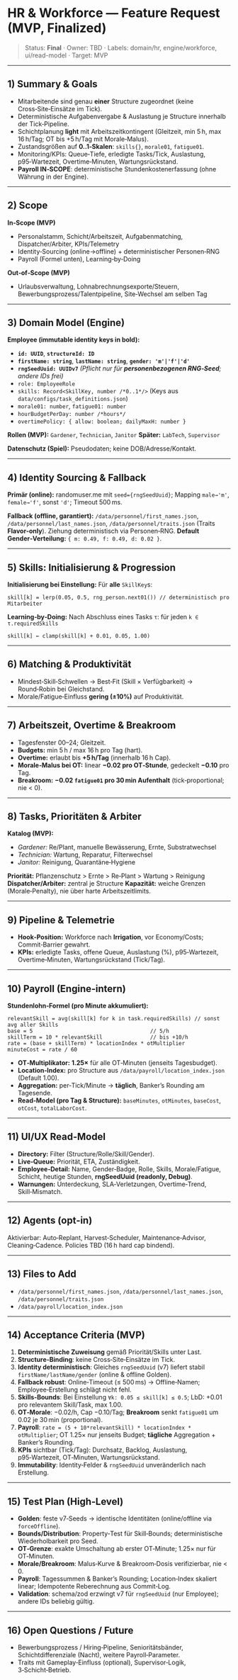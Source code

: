 # HR & Workforce — Feature Request (MVP, Finalized)

> Status: **Final** · Owner: TBD · Labels: domain/hr, engine/workforce, ui/read-model · Target: MVP

---

## 1) Summary & Goals

* Mitarbeitende sind genau **einer** Structure zugeordnet (keine Cross‑Site‑Einsätze im Tick).
* Deterministische Aufgabenvergabe & Auslastung je Structure innerhalb der Tick‑Pipeline.
* Schichtplanung **light** mit Arbeitszeitkontingent (Gleitzeit, min 5 h, max 16 h/Tag; OT bis +5 h/Tag mit Morale‑Malus).
* Zustandsgrößen auf **0..1‑Skalen**: `skills{}`, `morale01`, `fatigue01`.
* Monitoring/KPIs: Queue‑Tiefe, erledigte Tasks/Tick, Auslastung, p95‑Wartezeit, Overtime‑Minuten, Wartungsrückstand.
* **Payroll IN‑SCOPE**: deterministische Stundenkostenerfassung (ohne Währung in der Engine).

---

## 2) Scope

**In‑Scope (MVP)**

* Personalstamm, Schicht/Arbeitszeit, Aufgabenmatching, Dispatcher/Arbiter, KPIs/Telemetry
* Identity‑Sourcing (online→offline) + deterministischer Personen‑RNG
* Payroll (Formel unten), Learning‑by‑Doing

**Out‑of‑Scope (MVP)**

* Urlaubsverwaltung, Lohnabrechnungsexporte/Steuern, Bewerbungsprozess/Talentpipeline, Site‑Wechsel am selben Tag

---

## 3) Domain Model (Engine)

**Employee (immutable identity keys in bold):**

* **`id: UUID`**, **`structureId: ID`**
* **`firstName: string`**, **`lastName: string`**, **`gender: 'm'|'f'|'d'`**
* **`rngSeedUuid: UUIDv7`** *(Pflicht nur für **personenbezogenen RNG‑Seed**; andere IDs frei)*
* `role: EmployeeRole`
* `skills: Record<SkillKey, number /*0..1*/>` (Keys aus `data/configs/task_definitions.json`)
* `morale01: number`, `fatigue01: number`
* `hourBudgetPerDay: number /*hours*/`
* `overtimePolicy: { allow: boolean; dailyMaxH: number }`

**Rollen (MVP):** `Gardener`, `Technician`, `Janitor`
**Später:** `LabTech`, `Supervisor`

**Datenschutz (Spiel):** Pseudodaten; keine DOB/Adresse/Kontakt.

---

## 4) Identity Sourcing & Fallback

**Primär (online):** randomuser.me mit `seed={rngSeedUuid}`; Mapping `male→'m'`, `female→'f'`, sonst `'d'`; Timeout 500 ms.

**Fallback (offline, garantiert):** `/data/personnel/first_names.json`, `/data/personnel/last_names.json`, `/data/personnel/traits.json` (Traits **Flavor‑only**). Ziehung deterministisch via Personen‑RNG.
**Default Gender‑Verteilung:** `{ m: 0.49, f: 0.49, d: 0.02 }`.

---

## 5) Skills: Initialisierung & Progression

**Initialisierung bei Einstellung:** Für **alle** `SkillKey`s:

```
skill[k] = lerp(0.05, 0.5, rng_person.next01()) // deterministisch pro Mitarbeiter
```

**Learning‑by‑Doing:** Nach Abschluss eines Tasks `τ`: für jeden `k ∈ τ.requiredSkills`

```
skill[k] ← clamp(skill[k] + 0.01, 0.05, 1.00)
```

---

## 6) Matching & Produktivität

* Mindest‑Skill‑Schwellen → Best‑Fit (Skill × Verfügbarkeit) → Round‑Robin bei Gleichstand.
* Morale/Fatigue‑Einfluss **gering (±10%)** auf Produktivität.

---

## 7) Arbeitszeit, Overtime & Breakroom

* Tagesfenster 00–24; Gleitzeit.
* **Budgets:** min 5 h / max 16 h pro Tag (hart).
* **Overtime:** erlaubt bis **+5 h/Tag** (innerhalb 16 h Cap).
* **Morale‑Malus bei OT:** linear **−0.02 pro OT‑Stunde**, gedeckelt **−0.10** pro Tag.
* **Breakroom:** **−0.02 `fatigue01` pro 30 min Aufenthalt** (tick‑proportional; nie < 0).

---

## 8) Tasks, Prioritäten & Arbiter

**Katalog (MVP):**

* *Gardener:* Re/Plant, manuelle Bewässerung, Ernte, Substratwechsel
* *Technician:* Wartung, Reparatur, Filterwechsel
* *Janitor:* Reinigung, Quarantäne‑Hygiene

**Priorität:** Pflanzenschutz > Ernte > Re‑Plant > Wartung > Reinigung
**Dispatcher/Arbiter:** zentral je Structure
**Kapazität:** weiche Grenzen (Morale‑Penalty), nie über harte Arbeitszeitlimits.

---

## 9) Pipeline & Telemetrie

* **Hook‑Position:** Workforce nach **Irrigation**, vor Economy/Costs; Commit‑Barrier gewahrt.
* **KPIs:** erledigte Tasks, offene Queue, Auslastung (%), p95‑Wartezeit, Overtime‑Minuten, Wartungsrückstand (Tick/Tag).

---

## 10) Payroll (Engine‑intern)

**Stundenlohn‑Formel (pro Minute akkumuliert):**

```
relevantSkill = avg(skill[k] for k in task.requiredSkills) // sonst avg aller Skills
base = 5                                     // 5/h
skillTerm = 10 * relevantSkill               // bis +10/h
rate = (base + skillTerm) * locationIndex * otMultiplier
minuteCost = rate / 60
```

* **OT‑Multiplikator:** **1.25×** für alle OT‑Minuten (jenseits Tagesbudget).
* **Location‑Index:** pro Structure aus `/data/payroll/location_index.json` (Default 1.00).
* **Aggregation:** per‑Tick/Minute → **täglich**, Banker’s Rounding am Tagesende.
* **Read‑Model (pro Tag & Structure):** `baseMinutes`, `otMinutes`, `baseCost`, `otCost`, `totalLaborCost`.

---

## 11) UI/UX Read‑Model

* **Directory:** Filter (Structure/Rolle/Skill/Gender).
* **Live‑Queue:** Priorität, ETA, Zuständigkeit.
* **Employee‑Detail:** Name, Gender‑Badge, Rolle, Skills, Morale/Fatigue, Schicht, heutige Stunden, **rngSeedUuid (readonly, Debug)**.
* **Warnungen:** Unterdeckung, SLA‑Verletzungen, Overtime‑Trend, Skill‑Mismatch.

---

## 12) Agents (opt‑in)

Aktivierbar: Auto‑Replant, Harvest‑Scheduler, Maintenance‑Advisor, Cleaning‑Cadence. Policies TBD (16 h hard cap bindend).

---

## 13) Files to Add

* `/data/personnel/first_names.json`, `/data/personnel/last_names.json`, `/data/personnel/traits.json`
* `/data/payroll/location_index.json`

---

## 14) Acceptance Criteria (MVP)

1. **Deterministische Zuweisung** gemäß Priorität/Skills unter Last.
2. **Structure‑Binding**: keine Cross‑Site‑Einsätze im Tick.
3. **Identity deterministisch**: Gleiches `rngSeedUuid` (v7) liefert stabil `firstName/lastName/gender` (online & offline Golden).
4. **Fallback robust**: Online‑Timeout (≤ 500 ms) → Offline‑Namen; Employee‑Erstellung schlägt nicht fehl.
5. **Skills‑Bounds**: Bei Einstellung `∀k: 0.05 ≤ skill[k] ≤ 0.5`; LbD: +0.01 pro relevantem Skill/Task, max 1.00.
6. **OT‑Morale**: −0.02/h, Cap −0.10/Tag; **Breakroom** senkt `fatigue01` um 0.02 je 30 min (proportional).
7. **Payroll**: `rate = (5 + 10*relevantSkill) * locationIndex * otMultiplier`; OT 1.25× nur jenseits Budget; **tägliche** Aggregation + Banker’s Rounding.
8. **KPIs** sichtbar (Tick/Tag): Durchsatz, Backlog, Auslastung, p95‑Wartezeit, OT‑Minuten, Wartungsrückstand.
9. **Immutability**: Identity‑Felder & `rngSeedUuid` unveränderlich nach Erstellung.

---

## 15) Test Plan (High‑Level)

* **Golden**: feste v7‑Seeds → identische Identitäten (online/offline via `forceOffline`).
* **Bounds/Distribution**: Property‑Test für Skill‑Bounds; deterministische Wiederholbarkeit pro Seed.
* **OT‑Grenze**: exakte Umschaltung ab erster OT‑Minute; 1.25× nur für OT‑Minuten.
* **Morale/Breakroom**: Malus‑Kurve & Breakroom‑Dosis verifizierbar, nie < 0.
* **Payroll**: Tagessummen & Banker’s Rounding; Location‑Index skaliert linear; Idempotente Reberechnung aus Commit‑Log.
* **Validation**: schema/zod erzwingt v7 für `rngSeedUuid` (nur Employee); andere IDs beliebig gültig.

---

## 16) Open Questions / Future

* Bewerbungsprozess / Hiring‑Pipeline, Senioritätsbänder, Schichtdifferenziale (Nacht), weitere Payroll‑Parameter.
* Traits mit Gameplay‑Einfluss (optional), Supervisor‑Logik, 3‑Schicht‑Betrieb.
